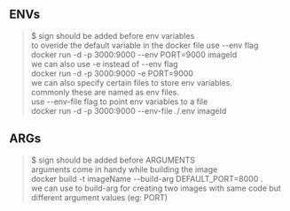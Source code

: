 ## **ENVs**
> $ sign should be added before env variables<br>
> to overide the default variable in the docker file use --env flag<br>
> docker run -d -p 3000:9000 --env PORT=9000 imageId<br>
> we can also use -e instead of --env flag<br>
> docker run -d -p 3000:9000 -e PORT=9000<br>
> we can also specify certain files to store env variables.<br>
> commonly these are named as env files.<br>
> use --env-file flag to point env variables to a file<br>
> docker run -d -p 3000:9000 --env-file ./.env imageId<br>

## **ARGs**
> $ sign should be added before ARGUMENTS<br>
> arguments come in handy while building the image<br>
> docker build -t imageName --build-arg DEFAULT_PORT=8000 . <br>
we can use to build-arg for creating two images with same code but different argument values (eg: PORT)<br>